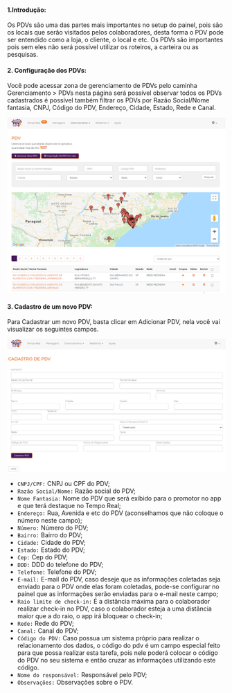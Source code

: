 #### 1.Introdução:

Os PDVs são uma das partes mais importantes no setup do painel, pois são os locais que serão visitados pelos colaboradores, desta forma o PDV pode ser entendido como a loja, o cliente, o local e etc. Os PDVs são importantes pois sem eles não será possível utilizar os roteiros, a carteira ou as pesquisas. 

#### 2. Configuração dos PDVs:

Você pode acessar zona de gerenciamento de PDVs pelo caminha Gerenciamento > PDVs nesta página será possível observar todos os PDVs cadastrados é possível também filtrar os PDVs por Razão Social/Nome fantasia, CNPJ, Código do PDV, Endereço, Cidade, Estado, Rede e Canal.

![Screenshot](../assets/gerenciamento/pdv/pdvs.png)

#### 3. Cadastro de um novo PDV:

Para Cadastrar um novo PDV, basta clicar em Adicionar PDV, nela você vai visualizar os seguintes campos.

![Screenshot](../assets/gerenciamento/pdv/cadastro-pdvs.png)

* `CNPJ/CPF:` CNPJ ou CPF do PDV;
* `Razão Social/Nome:` Razão social do PDV;
* `Nome Fantasia:` Nome do PDV que será exibido para o promotor no app e que terá destaque no Tempo Real;
* `Endereço:` Rua, Avenida e etc do PDV (aconselhamos que não coloque o número neste campo);
* `Número:` Número do PDV;
* `Bairro:` Bairro do PDV;
* `Cidade:` Cidade do PDV;
* `Estado:` Estado do PDV;
* `Cep:` Cep do PDV;
* `DDD:` DDD do telefone do PDV;
* `Telefone:` Telefone do PDV;
* `E-mail:` E-mail do PDV, caso deseje que as informações coletadas seja enviado para o PDV onde elas foram coletadas, pode-se configurar no painel que as informações serão enviadas para o e-mail neste campo;
* `Raio limite de check-in:` É a distância máxima para o colaborador realizar check-in no PDV, caso o colaborador esteja a uma distância maior que a do raio, o app irá bloquear o check-in;
* `Rede:` Rede do PDV;
* `Canal:` Canal do PDV;
* `Código do PDV:` Caso possua um sistema próprio para realizar o relacionamento dos dados, o código do pdv é um campo especial feito para que possa realizar esta tarefa, pois nele poderá colocar o código do PDV no seu sistema e então cruzar as informações utilizando este código.
* `Nome do responsável:` Responsável pelo PDV;
* `Observações:` Observações sobre o PDV.
